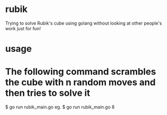 # rubik
Trying to solve Rubik's cube using golang without looking at other people's work just for fun!

# usage
# The following command scrambles the cube with n random moves and then tries to solve it
$ go run rubik_main.go <n>
eg. 
$ go run rubik_main.go 8

